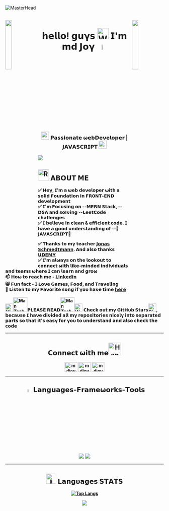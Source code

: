 <!-- ❗❗❗ Don't copy mine, create your own. But you can take my ideas from here if you want -->
<!-- ✅ made by pH0enix46(MD JOY) -->

![MasterHead](https://repository-images.githubusercontent.com/588181932/e36ec678-7984-4cdd-8e4c-a3932772ff8e)
<br/>
<br/>

<img align="left" src="https://user-images.githubusercontent.com/65187002/144930161-2f783401-8d27-4fdf-a2f7-cc0ba32f1f1f.gif" width="20%" style="display:inline;"><img align="right" src="https://user-images.githubusercontent.com/65187002/144930161-2f783401-8d27-4fdf-a2f7-cc0ba32f1f1f.gif" width="20%" style="display:inline;">
<h1 align="center">𝗵𝗲𝗹𝗹𝝾! 𝗴𝘂𝝲𝘀 <img src="https://raw.githubusercontent.com/Tarikul-Islam-Anik/Animated-Fluent-Emojis/master/Emojis/Hand%20gestures/Waving%20Hand%20Medium%20Skin%20Tone.png" alt="Waving Hand Medium Skin Tone" width="35" height="35" /> 𝗜'𝗺 𝗺𝗱 𝗝𝝾𝝲 <img src = "https://i.pinimg.com/originals/3f/7e/4e/3f7e4eff7c96e9fe4b8b4b1ff3f7bdb5.gif" width = 6.5%></h1>
<h3 align="center">
      <img src="https://emoji.discord.st/emojis/768b108d-274f-4f44-a634-8477b16efce7.gif" width="25">
    𝝦𝗮𝘀𝘀𝗶𝝾𝗻𝗮𝘁𝗲 𝞈𝗲𝗯𝗗𝗲𝝼𝗲𝗹𝝾𝗽𝗲𝗿 | 𝗝𝗔𝗩𝗔𝗦𝗖𝗥𝗜𝝦𝗧
      <img src="https://emoji.discord.st/emojis/768b108d-274f-4f44-a634-8477b16efce7.gif" width="25">
</h3>
<img src="https://user-images.githubusercontent.com/73097560/115834477-dbab4500-a447-11eb-908a-139a6edaec5c.gif">

<h2><img src="https://raw.githubusercontent.com/Tarikul-Islam-Anik/Telegram-Animated-Emojis/main/Symbols/Revolving%20Hearts.webp" alt="Revolving Hearts" width="35" height="35" /> 𝗔𝝗𝝤𝗨𝗧 𝗠𝝚</h2>
<b>✅ 𝝜𝗲𝝲, 𝗜’𝗺 𝗮 𝞈𝗲𝗯 𝗱𝗲𝝼𝗲𝗹𝝾𝗽𝗲𝗿 𝞈𝗶𝘁𝗵 𝗮 𝘀𝝾𝗹𝗶𝗱 𝗙𝝾𝘂𝗻𝗱𝗮𝘁𝗶𝝾𝗻 𝗶𝗻 𝗙𝗥𝟬𝝢𝗧-𝝚𝝢𝗗 𝗱𝗲𝝼𝗲𝗹𝝾𝗽𝗺𝗲𝗻𝘁</b>
<br/>
<b>✅ 𝗜'𝗺 𝗙𝝾𝗰𝞄𝘀𝗶𝗻𝗴 𝝾𝗻 --𝗠𝗘𝗥𝝢 𝗦𝘁𝗮𝗰𝗸, --𝗗𝗦𝝖 𝗮𝗻𝗱 𝘀𝝾𝝞𝝼𝗶𝗻𝗴 --𝗟𝗲𝗲𝘁𝗖𝝾𝗱𝗲 𝗰𝗵𝗮𝝞𝝞𝗲𝗻𝗴𝗲𝘀</b>
<br/>
<b>✅ 𝗜 𝗯𝗲𝗹𝗶𝗲𝝼𝗲 𝗶𝗻 𝗰𝗹𝗲𝗮𝗻 & 𝗲𝗳𝗳𝗶𝗰𝗶𝗲𝗻𝘁 𝗰𝝾𝗱𝗲. 𝗜 𝗵𝗮𝝼𝗲 𝗮 𝗴𝝾𝝾𝗱 𝘂𝗻𝗱𝗲𝗿𝘀𝘁𝗮𝗻𝗱𝗶𝗻𝗴 𝝾𝗳 --💛𝗝𝗔𝗩𝗔𝗦𝗖𝗥𝗜𝝦𝗧💛</b>
<br/>

<b>✅ 𝗧𝗵𝗮𝗻𝗸𝘀 𝘁𝝾 𝗺𝝲 𝘁𝗲𝗮𝗰𝗵𝗲𝗿 [𝗝𝝾𝗻𝗮𝘀 𝗦𝗰𝗵𝗺𝗲𝗱𝘁𝗺𝗮𝗻𝗻](https://www.udemy.com/user/jonasschmedtmann/). 𝗔𝗻𝗱 𝗮𝗹𝘀𝝾 𝘁𝗵𝗮𝗻𝗸𝘀 [𝗨𝗗𝝚𝝡𝝪](https://www.udemy.com/)</b>
<br/>
<b>✅ 𝗜’𝗺 𝗮𝗹𝞈𝗮𝝲𝘀 𝝾𝗻 𝘁𝗵𝗲 𝗹𝝾𝝾𝗸𝝾𝘂𝘁 𝘁𝝾 𝗰𝝾𝗻𝗻𝗲𝗰𝘁 𝞈𝗶𝘁𝗵 𝗹𝗶𝗸𝗲-𝗺𝗶𝗻𝗱𝗲𝗱 𝗶𝗻𝗱𝗶𝝼𝗶𝗱𝘂𝗮𝗹𝘀 𝗮𝗻𝗱 𝘁𝗲𝗮𝗺𝘀 𝞈𝗵𝗲𝗿𝗲 𝗜 𝗰𝗮𝗻 𝗹𝗲𝗮𝗿𝗻 𝗮𝗻𝗱 𝗴𝗿𝝾𝞈 <b/>
<br/>
<b>📫 𝝜𝝾𝞈 𝘁𝝾 𝗿𝗲𝗮𝗰𝗵 𝗺𝗲 - [𝗟𝗶𝗻𝗸𝗲𝗱𝗶𝗻](https://www.linkedin.com/in/mdjoy46/) <b/>
<br/>
<b>😸 𝗙𝘂𝗻 𝗳𝗮𝗰𝘁 - 𝗜 𝗟𝝾𝝼𝗲 𝗚𝗮𝗺𝗲𝘀, 𝗙𝝾𝝾𝗱, 𝗮𝗻𝗱 𝝩𝗿𝗮𝝼𝗲𝗹𝗶𝗻𝗴 <b/>
<br/>
<b>🎵 𝗟𝗶𝘀𝘁𝗲𝗻 𝘁𝝾 𝗺𝝲 𝗙𝗮𝝼𝝾𝗿𝗶𝘁𝗲 𝘀𝝾𝗻𝗴 𝗶𝗳 𝝲𝝾𝞄 𝗵𝗮𝝼𝗲 𝘁𝗶𝗺𝗲 [𝗵𝗲𝗿𝗲](https://www.youtube.com/watch?v=wK5tjbFrBqs&ab_channel=DanishPalacios) <b/>
<br/>
<br/>
<b><img src="https://raw.githubusercontent.com/Tarikul-Islam-Anik/Telegram-Animated-Emojis/main/Symbols/White%20Exclamation%20Mark.webp" alt="White Exclamation Mark" width="25" height="25" /><img src="https://raw.githubusercontent.com/Tarikul-Islam-Anik/Telegram-Animated-Emojis/main/People/Man%20Technologist.webp" alt="Man Technologist" width="45" height="45" />𝝦𝗟𝗘𝝖𝗦𝗘 𝗥𝗘𝝖𝗗<img src="https://raw.githubusercontent.com/Tarikul-Islam-Anik/Telegram-Animated-Emojis/main/People/Man%20Technologist.webp" alt="Man Technologist" width="45" height="45" /><img src="https://raw.githubusercontent.com/Tarikul-Islam-Anik/Telegram-Animated-Emojis/main/Symbols/White%20Exclamation%20Mark.webp" alt="White Exclamation Mark" width="25" height="25" /> 𝗖𝗵𝗲𝗰𝗸 𝝾𝞄𝘁 𝗺𝝲 𝗚𝗶𝘁𝗛𝞄𝗯 𝗦𝘁𝗮𝗿𝘀<img src="https://raw.githubusercontent.com/Tarikul-Islam-Anik/Telegram-Animated-Emojis/main/Symbols/Dizzy.webp" alt="Dizzy" width="25" height="25" />, 𝗯𝗲𝗰𝗮𝞄𝘀𝗲 𝗜 𝗵𝗮𝝼𝗲 𝗱𝗶𝝼𝗶𝗱𝗲𝗱 𝗮𝗹𝗹 𝗺𝝲 𝗿𝗲𝗽𝝾𝘀𝗶𝘁𝝾𝗿𝗶𝗲𝘀 𝗻𝗶𝗰𝗲𝗹𝝲 𝗶𝗻𝘁𝝾 𝘀𝗲𝗽𝗮𝗿𝗮𝘁𝗲𝗱 𝗽𝗮𝗿𝘁𝘀 𝘀𝝾 𝘁𝗵𝗮𝘁 𝗶𝘁'𝘀 𝗲𝗮𝘀𝝲 𝗳𝝾𝗿 𝝲𝝾𝞄 𝘁𝝾 𝞄𝗻𝗱𝗲𝗿𝘀𝘁𝗮𝗻𝗱 𝗮𝗻𝗱 𝗮𝗹𝘀𝝾 𝗰𝗵𝗲𝗰𝗸 𝘁𝗵𝗲 𝗰𝝾𝗱𝗲 <b/>
<hr/>

<h2 align="center">𝗖𝝾𝗻𝗻𝗲𝗰𝘁 𝞈𝗶𝘁𝗵 𝗺𝗲<img 
<img src="https://raw.githubusercontent.com/Tarikul-Islam-Anik/Telegram-Animated-Emojis/main/People/Handshake.webp" alt="Handshake" width="40" height="40" /></h2>
<p align="center">
<a href="https://twitter.com/mdjoy4646" target="blank"><img align="center" src="https://raw.githubusercontent.com/rahuldkjain/github-profile-readme-generator/master/src/images/icons/Social/twitter.svg" alt="mdjoy4646" height="30" width="40" /></a>
<a href="https://linkedin.com/in/mdjoy46" target="blank"><img align="center" src="https://raw.githubusercontent.com/rahuldkjain/github-profile-readme-generator/master/src/images/icons/Social/linked-in-alt.svg" alt="mdjoy46" height="30" width="40" /></a>
<a href="https://fb.com/mdjoy46" target="blank"><img align="center" src="https://raw.githubusercontent.com/rahuldkjain/github-profile-readme-generator/master/src/images/icons/Social/facebook.svg" alt="mdjoy46" height="30" width="40" /></a>
</p>
<hr/>
 
<h2 align="center"><img src = "https://i.pinimg.com/originals/3f/7e/4e/3f7e4eff7c96e9fe4b8b4b1ff3f7bdb5.gif" width = 4.8%> 𝗟𝗮𝗻𝗴𝘂𝗮𝗴𝗲𝘀-𝗙𝗿𝗮𝗺𝗲𝞈𝝾𝗿𝗸𝘀-𝗧𝝾𝝾𝗹𝘀</h2>
<div align="center">
    <img src="https://skillicons.dev/icons?i=html,css,tailwind,sass,github,git" />
    <img src="https://skillicons.dev/icons?i=vscode,javascript,babel" /><br>
</div>
<hr/>

<h2 align="center"><img src="https://fonts.gstatic.com/s/e/notoemoji/latest/1f680/512.gif" alt="🚀" width="32" > 𝗟𝗮𝗻𝗴𝞄𝗮𝗴𝗲𝘀 𝗦𝗧𝗔𝗧𝗦</h2>

<div align="center">

[![Top Langs](https://github-readme-stats.vercel.app/api/top-langs/?username=pH0enix46&theme=ayu-mirage&size_weight=0.5&count_weight=0.5&langs_count=8&layout=compact)](https://github.com/anuraghazra/github-readme-stats) 

</div>
<p align="center">
   <img src="https://capsule-render.vercel.app/api?type=waving&color=30:7812f8,100:00D8FF&height=80&section=footer"/>
</p>
